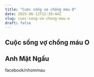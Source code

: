 ```yaml
---
title: "Cuộc sống vợ chồng máu O"
date: 2025-06-12T12:39:44Z
slug: cuoc-song-vo-chong-mau-o
draft: false
---
```


## Cuộc sống vợ chồng máu O

## Anh Mặt Ngầu

​​​​​​​facebook/nhommau​
